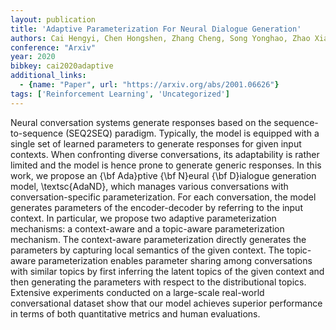 ```yaml
---
layout: publication
title: 'Adaptive Parameterization For Neural Dialogue Generation'
authors: Cai Hengyi, Chen Hongshen, Zhang Cheng, Song Yonghao, Zhao Xiaofang, Yin Dawei
conference: "Arxiv"
year: 2020
bibkey: cai2020adaptive
additional_links:
  - {name: "Paper", url: "https://arxiv.org/abs/2001.06626"}
tags: ['Reinforcement Learning', 'Uncategorized']
---
```

Neural conversation systems generate responses based on the
sequence-to-sequence (SEQ2SEQ) paradigm. Typically, the model is equipped with
a single set of learned parameters to generate responses for given input
contexts. When confronting diverse conversations, its adaptability is rather
limited and the model is hence prone to generate generic responses. In this
work, we propose an \{\bf Ada\}ptive \{\bf N\}eural \{\bf D\}ialogue generation
model, \textsc\{AdaND\}, which manages various conversations with
conversation-specific parameterization. For each conversation, the model
generates parameters of the encoder-decoder by referring to the input context.
In particular, we propose two adaptive parameterization mechanisms: a
context-aware and a topic-aware parameterization mechanism. The context-aware
parameterization directly generates the parameters by capturing local semantics
of the given context. The topic-aware parameterization enables parameter
sharing among conversations with similar topics by first inferring the latent
topics of the given context and then generating the parameters with respect to
the distributional topics. Extensive experiments conducted on a large-scale
real-world conversational dataset show that our model achieves superior
performance in terms of both quantitative metrics and human evaluations.
